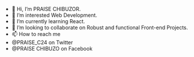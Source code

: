 - 👋 Hi, I’m PRAISE CHIBUZOR.
- 👀 I’m interested Web Development.
- 🌱 I’m currently learning React.
- 💞️ I’m looking to collaborate on Robust and functional Front-end Projects.
- 📫 How to reach me 
- @PRAISE_C24 on Twitter
- @PRAISE CHIBUZO on Facebook

<!---
PRAISE-C24/PRAISE-C24 is a ✨ special ✨ repository because its `README.md` (this file) appears on your GitHub profile.
You can click the Preview link to take a look at your changes.
--->
